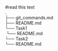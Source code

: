 #read this text  
.  
├── git_commands.md  
├── README.md  
    └── Task1  
        &nbsp;└── README.md  
    └── Task2  
        └── README.md  

